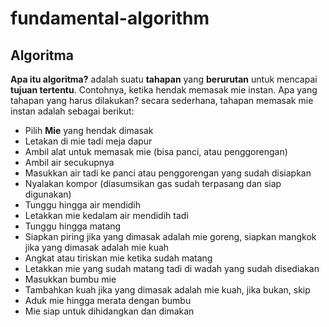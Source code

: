 # fundamental-algorithm

## Algoritma
<b>Apa itu algoritma?</b> adalah suatu <b>tahapan</b> yang <b>berurutan</b> untuk mencapai <b>tujuan tertentu</b>. Contohnya, ketika hendak memasak mie instan. Apa yang tahapan yang harus dilakukan? secara sederhana, tahapan memasak mie instan adalah sebagai berikut:
<ul>
<li>Pilih <b>Mie</b> yang hendak dimasak</li>
<li>Letakan di mie tadi meja dapur</li>
<li>Ambil alat untuk memasak mie (bisa panci, atau penggorengan)</li>
<li>Ambil air secukupnya</li>
<li>Masukkan air tadi ke panci atau penggorengan yang sudah disiapkan</li>
<li>Nyalakan kompor (diasumsikan gas sudah terpasang dan siap digunakan)</li>
<li>Tunggu hingga air mendidih</li>
<li>Letakkan mie kedalam air mendidih tadi</li>
<li>Tunggu hingga matang</li>
<li>Siapkan piring jika yang dimasak adalah mie goreng, siapkan mangkok jika yang dimasak adalah mie kuah</li>
<li>Angkat atau tiriskan mie ketika sudah matang</li>
<li>Letakkan mie yang sudah matang tadi di wadah yang sudah disediakan</li>
<li>Masukkan bumbu mie</li>
<li>Tambahkan kuah jika yang dimasak adalah mie kuah, jika bukan, skip</li>
<li>Aduk mie hingga merata dengan bumbu</li>
<li>Mie siap untuk dihidangkan dan dimakan</li>
</ul>